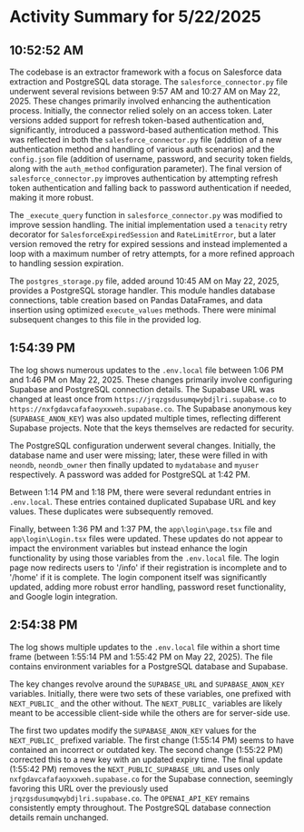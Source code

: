 # Activity Summary for 5/22/2025

## 10:52:52 AM
The codebase is an extractor framework with a focus on Salesforce data extraction and PostgreSQL data storage.  The `salesforce_connector.py` file underwent several revisions between 9:57 AM and 10:27 AM on May 22, 2025.  These changes primarily involved enhancing the authentication process. Initially, the connector relied solely on an access token.  Later versions added support for refresh token-based authentication and, significantly, introduced a password-based authentication method.  This was reflected in both the `salesforce_connector.py` file (addition of a new authentication method and handling of various auth scenarios) and the `config.json` file (addition of username, password, and security token fields, along with the `auth_method` configuration parameter). The final version of `salesforce_connector.py` improves authentication by attempting refresh token authentication and falling back to password authentication if needed, making it more robust.


The `_execute_query` function in `salesforce_connector.py`  was modified to improve session handling.  The initial implementation used a `tenacity` retry decorator for `SalesforceExpiredSession` and `RateLimitError`, but a later version removed the retry for expired sessions and instead implemented a loop with a maximum number of retry attempts, for a more refined approach to handling session expiration.


The `postgres_storage.py` file, added around 10:45 AM on May 22, 2025, provides a PostgreSQL storage handler.  This module handles database connections, table creation based on Pandas DataFrames, and data insertion using optimized `execute_values` methods.  There were minimal subsequent changes to this file in the provided log.


## 1:54:39 PM
The log shows numerous updates to the `.env.local` file between 1:06 PM and 1:46 PM on May 22, 2025.  These changes primarily involve configuring Supabase and PostgreSQL connection details.  The Supabase URL was changed at least once from `https://jrqzgsdusumqwybdjlri.supabase.co` to `https://nxfgdavcafafaoyxxweh.supabase.co`. The Supabase anonymous key (`SUPABASE_ANON_KEY`) was also updated multiple times, reflecting different Supabase projects.  Note that the keys themselves are redacted for security.


The PostgreSQL configuration underwent several changes.  Initially, the database name and user were missing; later, these were filled in with `neondb`, `neondb_owner` then finally updated to `mydatabase` and `myuser` respectively.  A password was added for PostgreSQL at 1:42 PM.

Between 1:14 PM and 1:18 PM, there were several redundant entries in `.env.local`. These entries contained duplicated Supabase URL and key values. These duplicates were subsequently removed.


Finally, between 1:36 PM and 1:37 PM,  the `app\login\page.tsx` file and `app\login\Login.tsx` files were updated. These updates do not appear to impact the environment variables but instead enhance the login functionality by using those variables from the `.env.local` file.  The login page now redirects users to '/info' if their registration is incomplete and to '/home' if it is complete.  The login component itself was significantly updated, adding more robust error handling, password reset functionality, and Google login integration.


## 2:54:38 PM
The log shows multiple updates to the `.env.local` file within a short time frame (between 1:55:14 PM and 1:55:42 PM on May 22, 2025).  The file contains environment variables for a PostgreSQL database and Supabase.

The key changes revolve around the `SUPABASE_URL` and `SUPABASE_ANON_KEY` variables.  Initially, there were two sets of these variables, one prefixed with `NEXT_PUBLIC_` and the other without.  The `NEXT_PUBLIC_` variables are likely meant to be accessible client-side while the others are for server-side use.

The first two updates modify the `SUPABASE_ANON_KEY` values for the `NEXT_PUBLIC_` prefixed variable. The first change (1:55:14 PM) seems to have contained an incorrect or outdated key.  The second change (1:55:22 PM) corrected this to a new key with an updated expiry time.  The final update (1:55:42 PM) removes the `NEXT_PUBLIC_SUPABASE_URL` and uses only `nxfgdavcafafaoyxxweh.supabase.co` for the Supabase connection, seemingly favoring this URL over the previously used `jrqzgsdusumqwybdjlri.supabase.co`.  The `OPENAI_API_KEY` remains consistently empty throughout.  The PostgreSQL database connection details remain unchanged.
